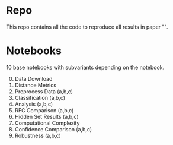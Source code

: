 # Repo

This repo contains all the code to reproduce all results in paper "".

# Notebooks
10 base notebooks with subvariants depending on the notebook.

0. Data Download
1. Distance Metrics
2. Preprocess Data (a,b,c)
3. Classification (a,b,c)
4. Analysis (a,b,c)
5. RFC Comparison (a,b,c)
6. Hidden Set Results (a,b,c)
7. Computational Complexity
8. Confidence Comparison (a,b,c)
9. Robustness (a,b,c)
